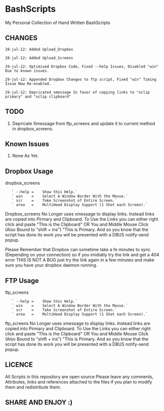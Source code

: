 BashScripts
===========

My Personal Collection of Hand Written BashScripts

CHANGES
-------

	28-jul-12: Added Upload_Dropbox

	28-jul-12: Added Upload_Screens

	29-jul-12: Optimised Dropbox Code, Fixed --help Issues, Disabled "win" Due to known issues.
	
	29-jul-12: Appended Dropbox Changes to ftp script, Fixed "win" Timing Issue Now Re-enabled.
	
	29-jul-12: Depricated xmessage In favor of copying links to "xclip primary" and "xclip clipboard"

TODO
----

1. Depricate Xmessage from ftp_screens and update it to current method in dropbox_screens.

Known Issues
------------

1. None As Yet. 


Dropbox Usage
-------------
dropbox_screens <args>
        
       ` --help =    Show this Help.`
       ` win    =    Select A Window Border With the Mouse.`
       ` scr    =    Take Screenshot of Entire Screen.`
       ` area   =    MultiHead Display Support (1 Shot each Screen).`

Dropbox_screens No Longer uses xmessage to display links. 
Instead links are copied into Pirmary and Clipboard.
To Use the Links you can either right click and paste "This is the Clipboard" OR
You and Middle Mouse Click (Also Bound to "shift + ins") "This is Primary.
And so you know that the script has done its work you will be presented with a
DBUS notify-send popup.

Please Remember that Dropbox can sometime take a fe minutes to sync (Depending on your connection)
so if you imidiatly try the link and get a 404 error THIS IS NOT A BUG just try the link again in a few minutes
and make sure you have your dropbox daemon running.

FTP Usage
---------
ftp_screens <args>
        
       ` --help =    Show this Help.`
       ` win    =    Select A Window Border With the Mouse.`
       ` scr    =    Take Screenshot of Entire Screen.`
       ` area   =    MultiHead Display Support (1 Shot each Screen).`

ftp_screens No Longer uses xmessage to display links. 
Instead links are copied into Pirmary and Clipboard.
To Use the Links you can either right click and paste "This is the Clipboard" OR
You and Middle Mouse Click (Also Bound to "shift + ins") "This is Primary.
And so you know that the script has done its work you will be presented with a
DBUS notify-send popup.

LICENCE
-------

All Scripts in this repository are open source
Please leave any comments, Attributes, links and references 
attached to the files if you plan to modify them
and redistribute them.


SHARE AND ENJOY :)
------------------

